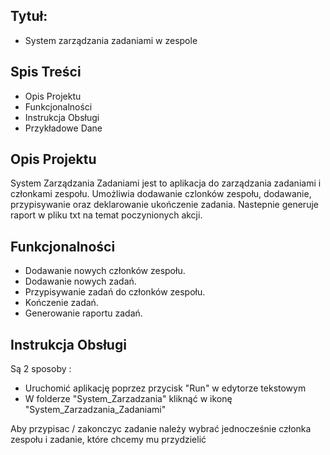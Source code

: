 ## Tytuł: 

- System zarządzania zadaniami w zespole
## Spis Treści

- Opis Projektu
- Funkcjonalności
- Instrukcja Obsługi
- Przykładowe Dane

## Opis Projektu

System Zarządzania Zadaniami jest to aplikacja do zarządzania zadaniami 
i członkami zespołu. Umożliwia dodawanie czlonków zespołu, dodawanie, przypisywanie
oraz deklarowanie ukończenie zadania. Nastepnie generuje raport w pliku txt na temat
poczynionych akcji.

## Funkcjonalności

- Dodawanie nowych członków zespołu.
- Dodawanie nowych zadań.
- Przypisywanie zadań do członków zespołu.
- Kończenie zadań.
- Generowanie raportu zadań.

## Instrukcja Obsługi

Są 2 sposoby :

- Uruchomić aplikację poprzez przycisk "Run" w edytorze tekstowym
- W folderze "System_Zarzadzania" kliknąć w ikonę "System_Zarzadzania_Zadaniami"

Aby przypisac / zakonczyc zadanie należy wybrać jednocześnie członka zespołu i zadanie,
które chcemy mu przydzielić
